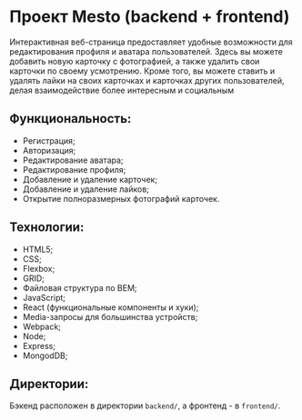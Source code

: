 # Проект Mesto (backend + frontend)

Интерактивная веб-страница предоставляет удобные возможности для редактирования профиля и аватара пользователей. Здесь вы можете добавить новую карточку с фотографией, а также удалить свои карточки по своему усмотрению. Кроме того, вы можете ставить и удалять лайки на своих карточках и карточках других пользователей, делая взаимодействие более интересным и социальным

## Функциональность:
- Регистрация;
- Авторизация;
- Редактирование аватара;
- Редактирование профиля;
- Добавление и удаление карточек;
- Добавление и удаление лайков;
- Открытие полноразмерных фотографий карточек.

## Технологии:
- HTML5;
- CSS;
- Flexbox;
- GRID;
- Файловая структура по BEM;
- JavaScript;
- React (функциональные компоненты и хуки);
- Media-запросы для большинства устройств;
- Webpack;
- Node;
- Express;
- MongodDB;

## Директории:

Бэкенд расположен в директории `backend/`, а фронтенд - в `frontend/`.

